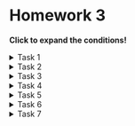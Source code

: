 
# Homework 3
**Click to expand the conditions!**

<details>
  <summary>Task 1</summary>
  
## Task 1 
Insert a node at a specific position in a linked list

</details>

<details>
  <summary>Task 2 </summary>
  
## Task 2
Delete a Node
</details>

<details>
  <summary>Task 3 </summary>
  
## Task 3
Merge two sorted linked lists

</details>

<details>
  <summary>Task 4 </summary>
  
## Task 4
Reverse a linked list

</details>

<details>
  <summary>Task 5 </summary>
  
## Task 5
Победителите от FMI codes: Code for Automation са решили да демонстрират най-новите открития в автономните системи - самоуправляващи се камиони. За целта искат N камиона да минат в определен ред пред ФМИ (Първият камион е отбелязан с номер 1, вторият с номер 2 и тн.).

Камионите са пристигнали, но в разбъркан ред и организаторите се чудят дали могат да ги подредят. До събитието почти няма време и за да ги подредят могат да използват само последната останала пресечна улица по пътят им до ФМИ. Въпросната улица позволява само на последния влязъл в нея камион да излезе, понеже е задънена и твърде тясна за разминаване, за сметка на това е достатъчно дълга да побере всички камиони ако се налага.

Ако камионите са пристигнали в реда: 5 1 2 4 3, то тогава ще могат да бъдат подредени използвайки трясната уличка по следният начин:imageimageimageimageimageimage

Погмогнете на организаторите като им кажете дали ще могат да подредят камионите в необходимия за събитето ред.

Input Format

На първият ред се въвежда T - брой заявки.

На първият ред от всяка заявка се въвежда числото N - броя камиони.

Следват N на брой числа - реда в който идват камионите.

А0, А1, ..., АN-1 - Ai e номера на i-тия пристигнал камион.

Constraints

1 <= T <= 10

0 <= N <= 10^5

1 <= Ai <= N

Output Format

Изведете Т на брой реда.

На всеки от редовете извдете отговора на поредната заявка - "yes" ако е възможно да се подредят камионите или "no" в противен случай.

Sample Input 0
2
5
5 1 2 4 3
5
3 2 4 5 1

Sample Output 0
yes
no

</details>

<details>
  <summary>Task 6 </summary>
  
## Task 6
Годината е 2035 и планетата Земя е спасена! През 2019 година всички хора масово започнаха да засаждат дървета, защото както знаем, това беше един от основните проблеми с околната среда. Това обаче породи друго статукво - сега много, допреди обезлесени места, се бяха превърнали в джунгли.

Зартан, като горд наследник на своя прадядо, който е бил отгледан от маймуни, се справя доста добре в джунглата. Той обича красивите гледки, а любимите му са когато може от едно място да вижда максимално много дървета.

Когато застане на дадена позиция и погледне напред, той не вижда дърветата, които са по-ниски от най-високото дърво, което вижда, и се намират зад него. Ако той знае височините на всички дървета, помогнете му да разбере пред кое дърво трябва да застане, за да вижда максимално много дървета (в посоката, в която гледа).

Забележка: Зартан иска да гледа само надясно.

imageimage

Input Format

На пърия ред на стандартния вход получавате число N.

На втория ред на стандартния вход получавате N числа ai.

Constraints

2 <= N <= 1 000 000

1 <= ai <= 1 000 000

Output Format

На единствения ред на стандартния изход изведете позицията J, преди която ако застане, Зартан ще вижда най-много дървета. Ако има няколко такива позиции J, изведете най-лявата.

Sample Input 0
12
6 1 2 3 7 4 5 8 11 10 9 20

Sample Output 0
1

Sample Input 1
10
8 2 1 2 3 4 1 2 3 4

Sample Output 1
2

</details>

<details>
  <summary>Task 7 </summary>
  
## Task 7
За предстоящата студентска олимпиада по информатика преподавателите от ФМИ искат да формират 2 отбора. За целта те са подредили всичките n студента желаещи да участват в редица. Знаейки уменията на -тия студент в редицата капитаните Иван и Георги избират отборите по следния начин - първо Иван избира студента с най-голям брой умения както и -те студента в ляво и дясно от него(Ако в ляво или дясно има по-малко от  студенти, Иван взима в отбора колкото има). Студентите, които вече са избрани се махат от редицата. След това Георги избира по същия начин студента с най-много умения и -те студента в ляво и дясно от него. Отборите са сформирани, когато няма повече студенти в редицата. От вас се иска да намерите кои са отборите за да спестите малко време на преподавателите.

Input Format

 - брой студенти
 - брой допълнителни студенти, които ще бъдат избрани
 - броя умения на -тия студент
На първия ред ще получите числата  и . На втория ред ще получите числата . Всички числа ще са разделени с един интервал.

Constraints

Броя умения на всеки студент е различен()
Output Format

На един ред изведете редицата , като  е 1, ако -тия студент се намира в първия отбор и  е 2, ако -тия студент се намира във втория отбор.

Sample Input 0
5 2
2 4 5 3 1

Sample Output 0
11111

Sample Input 1
5 1
2 1 3 5 4

Sample Output 1
22111

Sample Input 2
7 1
7 2 1 3 5 4 6

Sample Output 2
1121122

Sample Input 3
5 1
2 4 5 3 1

Sample Output 3
21112

</details>